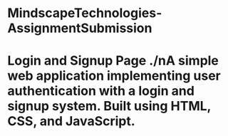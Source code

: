 # MindscapeTechnologies-AssignmentSubmission
# Login and Signup Page  ./nA simple web application implementing user authentication with a login and signup system. Built using HTML, CSS, and JavaScript.
